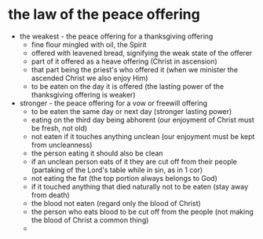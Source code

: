# the law of the peace offering

- the weakest - the peace offering for a thanksgiving offering
  - fine flour mingled with oil, the Spirit
  - offered with leavened bread, signifying the weak state of the offerer
  - part of it offered as a heave offering (Christ in ascension)
  - that part being the priest's who offered it (when we minister the ascended Christ we also enjoy Him)
  - to be eaten on the day it is offered (the lasting power of the thanksgiving offering is weaker)
- stronger - the peace offering for a vow or freewill offering
  - to be eaten the same day or next day (stronger lasting power)
  - eating on the third day being abhorent (our enjoyment of Christ must be fresh, not old)
  - not eaten if it touches anything unclean (our enjoyment must be kept from uncleanness)
  - the person eating it should also be clean
  - if an unclean person eats of it they are cut off from their people (partaking of the Lord's table while in sin, as in 1 cor)
  - not eating the fat (the top portion always belongs to God)
  - if it touched anything that died naturally not to be eaten (stay away from death)
  - the blood not eaten (regard only the blood of Christ)
  - the person who eats blood to be cut off from the people (not making the blood of Christ a common thing)
  - 
